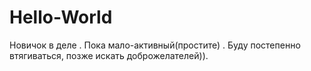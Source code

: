 # Hello-World
Новичок в деле . Пока мало-активный(простите) . Буду постепенно втягиваться, позже искать доброжелателей)).
